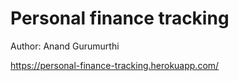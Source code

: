 # Personal finance tracking

Author: Anand Gurumurthi

https://personal-finance-tracking.herokuapp.com/
